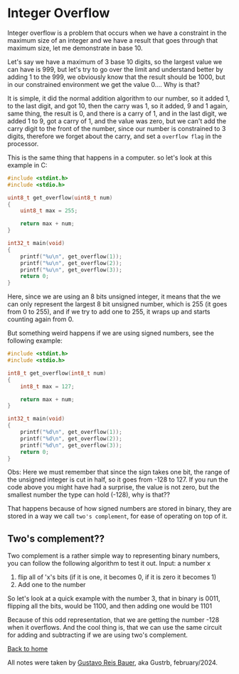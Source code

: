 # Integer Overflow 

Integer overflow is a problem that occurs when we have a constraint in the maximum size of an integer and we have a result that goes through that maximum size, let me demonstrate in base 10.

Let's say we have a maximum of 3 base 10 digits, so the largest value we can have is 999, but let's try to go over the limit and understand better by adding 1 to the 999, we obviously know that the result should be 1000, but in our constrained environment we get the value 0.... Why is that?

It is simple, it did the normal addition algorithm to our number, so it added 1, to the last digit, and got 10, then the carry was 1, so it added, 9 and 1 again, same thing, the result is 0, and there is a carry of 1, and in the last digit, we added 1 to 9, got a carry of 1, and the value was zero, but we can't add the carry digit to the front of the number, since our number is constrained to 3 digits, therefore we forget about the carry, and set a `overflow flag` in the processor.

This is the same thing that happens in a computer. so let's look at this example in C:
```c
#include <stdint.h>
#include <stdio.h>

uint8_t get_overflow(uint8_t num)
{
    uint8_t max = 255;

    return max + num;
}

int32_t main(void)
{
    printf("%u\n", get_overflow(1));
    printf("%u\n", get_overflow(2));
    printf("%u\n", get_overflow(3));
    return 0;
}
```

Here, since we are using an 8 bits unsigned integer, it means that the we can only represent the largest 8 bit unsigned number, which is 255 (it goes from 0 to 255), and if we try to add one to 255, it wraps up and starts counting again from 0.

But something weird happens if we are using signed numbers, see the following example:
```c
#include <stdint.h>
#include <stdio.h>

int8_t get_overflow(int8_t num)
{
    int8_t max = 127;

    return max + num;
}

int32_t main(void)
{
    printf("%d\n", get_overflow(1));
    printf("%d\n", get_overflow(2));
    printf("%d\n", get_overflow(3));
    return 0;
}
```
Obs: Here we must remember that since the sign takes one bit, the range of the unsigned integer is cut in half, so it goes from -128 to 127.
If you run the code above you might have had a surprise, the value is not zero, but the smallest number the type can hold (-128), why is that??

That happens because of how signed numbers are stored in binary, they are stored in a way we call `two's complement`, for ease of operating on top of it.

## Two's complement??

Two complement is a rather simple way to representing binary numbers, you can follow the following algorithm to test it out.
Input: a number x

1. flip all of 'x's bits (if it is one, it becomes 0, if it is zero it becomes 1)
2. Add one to the number

So let's look at a quick example with the number 3, that in binary is 0011, flipping all the bits, would be 1100, and then adding one would be 1101

Because of this odd representation, that we are getting the number -128 when it overflows. And the cool thing is, that we can use the same circuit for adding and subtracting if we are using two's complement.

[Back to home](http://localhost:3000/index)

All notes were taken by [Gustavo Reis Bauer](https://github.com/Gustrb), aka Gustrb, february/2024.